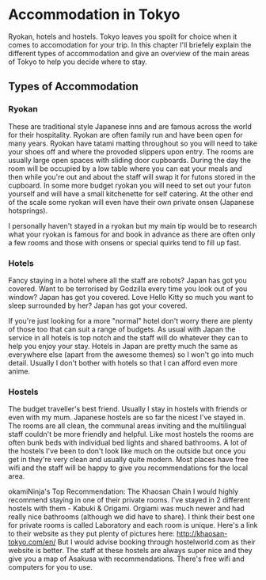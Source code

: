 # Accommodation in Tokyo
Ryokan, hotels and hostels. Tokyo leaves you spoilt for choice when it comes to accomodation for your trip. In this chapter I'll briefely explain the different types of accommodation and give an overview of the main areas of Tokyo to help you decide where to stay.

## Types of Accommodation
### Ryokan 
These are traditional style Japanese inns and are famous across the world for their hospitality. Ryokan are often family run and have been open for many years. Ryokan have tatami matting throughout so you will need to take your shoes off and where the provoded slippers upon entry. The rooms are usually large open spaces with sliding door cupboards. During the day the room will be occupied by a low table where you can eat your meals and then while you're out and about the staff will swap it for futons stored in the cupboard. In some more budget ryokan you will need to set out your futon yourself and will have a small kitchenette for self catering. At the other end of the scale some ryokan will even have their own private onsen (Japanese hotsprings).

I personally haven't stayed in a ryokan but my main tip would be to research what your ryokan is famous for and book in advance as there are often only a few rooms and those with onsens or special quirks tend to fill up fast.


### Hotels
Fancy staying in a hotel where all the staff are robots? Japan has got you covered. Want to be terrorised by Godzilla every time you look out of you window? Japan has got you covered. Love Hello Kitty so much you want to sleep surrounded by her? Japan has got your covered.

If you're just looking for a more "normal" hotel don't worry there are plenty of those too that can suit a range of budgets. As usual with Japan the service in all hotels is top notch and the staff will do whatever they can to help you enjoy your stay. Hotels in Japan are pretty much the same as everywhere else (apart from the awesome themes) so I won't go  into much detail. Usually I don't bother with hotels so that I can afford even more anime.

### Hostels
The budget traveller's best friend. Usually I stay in hostels with friends or even with my mum. Japanese hostels are so far the nicest I've stayed in. The rooms are all clean, the communal areas inviting and the multilingual staff couldn't be more friendly and helpful. Like most hostels the rooms are often bunk beds with individual bed lights and shared bathrooms. A lot of the hostels I've been to don't look like much on the outside but once you get in they're very clean and usually quite modern. Most places have free wifi and the staff will be happy to give you recommendations for the local area.

okamiNinja's Top Recommendation: The Khaosan Chain
 I would highly recommend staying in one of their private rooms. I've stayed in 2 different hostels with them - Kabuki & Origami. Orgiami was much newer and had really nice bathrooms (although we did have to share). I think their best one for private rooms is called Laboratory and each room is unique. Here's a link to their website as they put plenty of pictures here: http://khaosan-tokyo.com/en/ But I would advise booking through hostelworld.com as their website is better. The staff at these hostels are always super nice and they give you a map of Asakusa with recommendations. There's free wifi and computers for you to use.